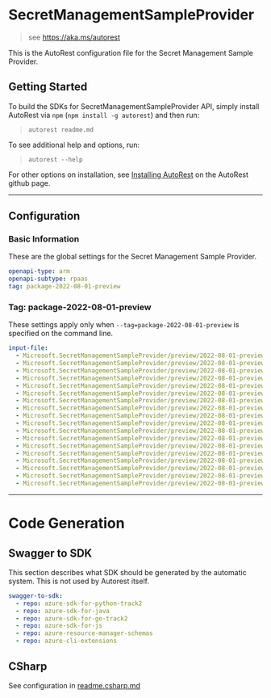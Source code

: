 # SecretManagementSampleProvider

> see https://aka.ms/autorest

This is the AutoRest configuration file for the Secret Management Sample Provider.

## Getting Started

To build the SDKs for SecretManagementSampleProvider API, simply install AutoRest via `npm` (`npm install -g autorest`) and then run:

> `autorest readme.md`

To see additional help and options, run:

> `autorest --help`

For other options on installation, see [Installing AutoRest](https://aka.ms/autorest/install) on the AutoRest github page.

---

## Configuration

### Basic Information

These are the global settings for the Secret Management Sample Provider.

```yaml
openapi-type: arm
openapi-subtype: rpaas
tag: package-2022-08-01-preview
```

### Tag: package-2022-08-01-preview

These settings apply only when `--tag=package-2022-08-01-preview` is specified on the command line.

```yaml $(tag) == 'package-2022-08-01-preview'
input-file:
  - Microsoft.SecretManagementSampleProvider/preview/2022-08-01-preview/secretmanagementsample.json
  - Microsoft.SecretManagementSampleProvider/preview/2022-08-01-preview/examples/Forecasts_CreateOrUpdate.json
  - Microsoft.SecretManagementSampleProvider/preview/2022-08-01-preview/examples/Forecasts_CreateOrUpdate_MaximumSet_Gen.json
  - Microsoft.SecretManagementSampleProvider/preview/2022-08-01-preview/examples/Forecasts_CreateOrUpdate_MinimumSet_Gen.json
  - Microsoft.SecretManagementSampleProvider/preview/2022-08-01-preview/examples/Forecasts_Update.json
  - Microsoft.SecretManagementSampleProvider/preview/2022-08-01-preview/examples/Forecasts_Update_MaximumSet_Gen.json
  - Microsoft.SecretManagementSampleProvider/preview/2022-08-01-preview/examples/Forecasts_Update_MinimumSet_Gen.json
  - Microsoft.SecretManagementSampleProvider/preview/2022-08-01-preview/examples/Forecasts_Delete.json
  - Microsoft.SecretManagementSampleProvider/preview/2022-08-01-preview/examples/Forecasts_Delete_MaximumSet_Gen.json
  - Microsoft.SecretManagementSampleProvider/preview/2022-08-01-preview/examples/Forecasts_Delete_MinimumSet_Gen.json
  - Microsoft.SecretManagementSampleProvider/preview/2022-08-01-preview/examples/Forecasts_Get_MaximumSet_Gen.json
  - Microsoft.SecretManagementSampleProvider/preview/2022-08-01-preview/examples/Forecasts_Get_MinimumSet_Gen.json
  - Microsoft.SecretManagementSampleProvider/preview/2022-08-01-preview/examples/Forecasts_ListByResourceGroup_MaximumSet_Gen.json
  - Microsoft.SecretManagementSampleProvider/preview/2022-08-01-preview/examples/Forecasts_ListByResourceGroup_MinimumSet_Gen.json
  - Microsoft.SecretManagementSampleProvider/preview/2022-08-01-preview/examples/Forecasts_ListBySubscription_MaximumSet_Gen.json
  - Microsoft.SecretManagementSampleProvider/preview/2022-08-01-preview/examples/Forecasts_ListBySubscription_MinimumSet_Gen.json
  - Microsoft.SecretManagementSampleProvider/preview/2022-08-01-preview/examples/Operations_List_MaximumSet_Gen.json
  - Microsoft.SecretManagementSampleProvider/preview/2022-08-01-preview/examples/Operations_List_MinimumSet_Gen.json

```

---

# Code Generation

## Swagger to SDK

This section describes what SDK should be generated by the automatic system.
This is not used by Autorest itself.

```yaml $(swagger-to-sdk)
swagger-to-sdk:
  - repo: azure-sdk-for-python-track2
  - repo: azure-sdk-for-java
  - repo: azure-sdk-for-go-track2
  - repo: azure-sdk-for-js
  - repo: azure-resource-manager-schemas
  - repo: azure-cli-extensions
```

## CSharp

See configuration in [readme.csharp.md](./readme.csharp.md)
